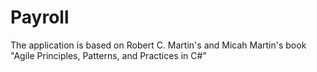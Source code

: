 # Payroll

The application is based on Robert C. Martin's and Micah Martin's book "Agile Principles, Patterns, and Practices in C#"
